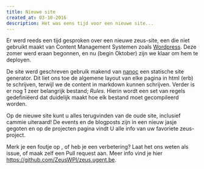 ```yaml
---
title: Nieuwe site
created_at: 03-10-2016
description: Het was eens tijd voor een nieuwe site...
---
```

Er werd reeds een tijd gesproken over een nieuwe zeus-site, een die niet gebruikt maakt van Content Management Systemen zoals [Wordpress](//nl.wordpress.com).
Deze zomer werd eraan begonnen, en nu (begin Oktober) zijn we klaar om hem te deployen.

De site werd geschreven gebruik makend van [nanoc](//nanoc.ws) een statische site generator.
Dit liet ons toe de algemene layout van elke pagina in html (erb) te schrijven, terwijl we de content in markdown kunnen schrijven.
Verder is er nog 1 zeer belangrijk bestand; *Rules*. Hierin wordt een set van regels gedefiniëerd dat duidelijk maakt hoe elk bestand moet gecompileerd worden.

Op de nieuwe site kunt u alles terugvinden van de oude site, inclusief cammie uiteraard!
De events en de blogposts zijn in een nieuw jasje gegoten en op de projecten pagina vindt U alle info van uw favoriete zeus-project.

Merk je een foutje op , of heb je een verbetering? Laat het ons weten als issue, of maak zelf een Pull request aan.
Meer info vind je hier https://github.com/ZeusWPI/zeus.ugent.be.
